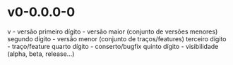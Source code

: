 # v0-0.0.0-0

v - versão
primeiro dígito - versão maior (conjunto de versões menores)
segundo dígito - versão menor (conjunto de traços/features)
terceiro dígito - traço/feature
quarto dígito - conserto/bugfix
quinto dígito - visibilidade (alpha, beta, release...)